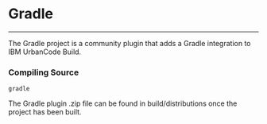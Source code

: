 # Gradle
---

The Gradle project is a community plugin that adds a Gradle integration to IBM UrbanCode Build.

### Compiling Source
`gradle`

The Gradle plugin .zip file can be found in build/distributions once the project has been built.
